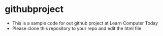 # githubproject
- This is a sample code for out github project at Learn Computer Today
- Please clone  this repository to your repo and edit the html file
